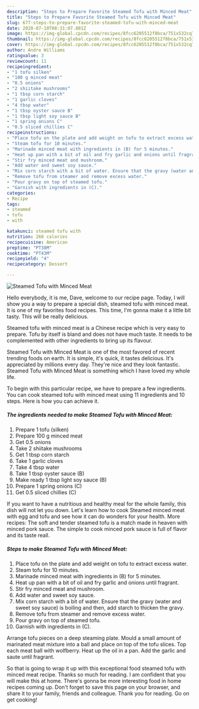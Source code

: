 ```yaml
---
description: "Steps to Prepare Favorite Steamed Tofu with Minced Meat"
title: "Steps to Prepare Favorite Steamed Tofu with Minced Meat"
slug: 677-steps-to-prepare-favorite-steamed-tofu-with-minced-meat
date: 2020-07-10T08:31:07.801Z
image: https://img-global.cpcdn.com/recipes/8fcc6205512f8bca/751x532cq70/steamed-tofu-with-minced-meat-recipe-main-photo.jpg
thumbnail: https://img-global.cpcdn.com/recipes/8fcc6205512f8bca/751x532cq70/steamed-tofu-with-minced-meat-recipe-main-photo.jpg
cover: https://img-global.cpcdn.com/recipes/8fcc6205512f8bca/751x532cq70/steamed-tofu-with-minced-meat-recipe-main-photo.jpg
author: Andre Williams
ratingvalue: 3
reviewcount: 11
recipeingredient:
- "1 tofu silken"
- "100 g minced meat"
- "0.5 onions"
- "2 shiitake mushrooms"
- "1 tbsp corn starch"
- "1 garlic cloves"
- "4 tbsp water"
- "1 tbsp oyster sauce B"
- "1 tbsp light soy sauce B"
- "1 spring onions C"
- "0.5 sliced chillies C"
recipeinstructions:
- "Place tofu on the plate and add weight on tofu to extract excess water."
- "Steam tofu for 10 minutes."
- "Marinade minced meat with ingredients in (B) for 5 minutes."
- "Heat up pan with a bit of oil and fry garlic and onions until fragrant."
- "Stir fry minced meat and mushroom."
- "Add water and sweet soy sauce."
- "Mix corn starch with a bit of water. Ensure that the gravy (water and sweet soy sauce) is boiling and then, add starch to thicken the gravy."
- "Remove tofu from steamer and remove excess water."
- "Pour gravy on top of steamed tofu."
- "Garnish with ingredients in (C)."
categories:
- Recipe
tags:
- steamed
- tofu
- with

katakunci: steamed tofu with 
nutrition: 268 calories
recipecuisine: American
preptime: "PT38M"
cooktime: "PT43M"
recipeyield: "4"
recipecategory: Dessert

---
```



![Steamed Tofu with Minced Meat](https://img-global.cpcdn.com/recipes/8fcc6205512f8bca/751x532cq70/steamed-tofu-with-minced-meat-recipe-main-photo.jpg)

Hello everybody, it is me, Dave, welcome to our recipe page. Today, I will show you a way to prepare a special dish, steamed tofu with minced meat. It is one of my favorites food recipes. This time, I'm gonna make it a little bit tasty. This will be really delicious.

Steamed tofu with minced meat is a Chinese recipe which is very easy to prepare. Tofu by itself is bland and does not have much taste. It needs to be complemented with other ingredients to bring up its flavour.

Steamed Tofu with Minced Meat is one of the most favored of recent trending foods on earth. It is simple, it's quick, it tastes delicious. It's appreciated by millions every day. They're nice and they look fantastic. Steamed Tofu with Minced Meat is something which I have loved my whole life.


To begin with this particular recipe, we have to prepare a few ingredients. You can cook steamed tofu with minced meat using 11 ingredients and 10 steps. Here is how you can achieve it.

<!--inarticleads1-->

##### The ingredients needed to make Steamed Tofu with Minced Meat:

1. Prepare 1 tofu (silken)
1. Prepare 100 g minced meat
1. Get 0.5 onions
1. Take 2 shiitake mushrooms
1. Get 1 tbsp corn starch
1. Take 1 garlic cloves
1. Take 4 tbsp water
1. Take 1 tbsp oyster sauce (B)
1. Make ready 1 tbsp light soy sauce (B)
1. Prepare 1 spring onions (C)
1. Get 0.5 sliced chillies (C)


If you want to have a nutritious and healthy meal for the whole family, this dish will not let you down. Let&#39;s learn how to cook Steamed minced meat with egg and tofu and see how it can do wonders for your health. More recipes: The soft and tender steamed tofu is a match made in heaven with minced pork sauce. The simple to cook minced pork sauce is full of flavor and its taste reall. 

<!--inarticleads2-->

##### Steps to make Steamed Tofu with Minced Meat:

1. Place tofu on the plate and add weight on tofu to extract excess water.
1. Steam tofu for 10 minutes.
1. Marinade minced meat with ingredients in (B) for 5 minutes.
1. Heat up pan with a bit of oil and fry garlic and onions until fragrant.
1. Stir fry minced meat and mushroom.
1. Add water and sweet soy sauce.
1. Mix corn starch with a bit of water. Ensure that the gravy (water and sweet soy sauce) is boiling and then, add starch to thicken the gravy.
1. Remove tofu from steamer and remove excess water.
1. Pour gravy on top of steamed tofu.
1. Garnish with ingredients in (C).


Arrange tofu pieces on a deep steaming plate. Mould a small amount of marinated meat mixture into a ball and place on top of the tofu slices. Top each meat ball with wolfberry. Heat up the oil in a pan. Add the garlic and saute until fragrant. 

So that is going to wrap it up with this exceptional food steamed tofu with minced meat recipe. Thanks so much for reading. I am confident that you will make this at home. There's gonna be more interesting food in home recipes coming up. Don't forget to save this page on your browser, and share it to your family, friends and colleague. Thank you for reading. Go on get cooking!

